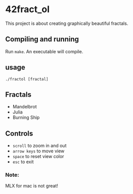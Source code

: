 # 42fract_ol
This project is about creating graphically beautiful fractals.

## Compiling and running
Run `make`. An executable will compile.

## usage
`./fractol [fractal]`

## Fractals
- Mandelbrot
- Julia
- Burning Ship

## Controls
- `scroll` to zoom in and out
- `arrow keys` to move view
- `space` to reset view color
- `esc` to exit

### Note:
MLX for mac is not great!
